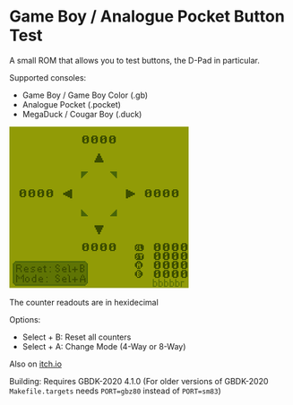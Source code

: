 # Game Boy / Analogue Pocket Button Test

A small ROM that allows you to test buttons, the D-Pad in particular.

Supported consoles:
 - Game Boy / Game Boy Color (.gb)
 - Analogue Pocket (.pocket)
 - MegaDuck / Cougar Boy (.duck)


![Screenshot](info/screenshot1_320.png)

The counter readouts are in hexidecimal

Options:
* Select + B: Reset all counters
* Select + A: Change Mode (4-Way or 8-Way)

Also on  [itch.io](https://bbbbbr.itch.io/game-boy-button-test)

Building: Requires GBDK-2020 4.1.0 (For older versions of GBDK-2020 `Makefile.targets` needs `PORT=gbz80` instead of `PORT=sm83`)
